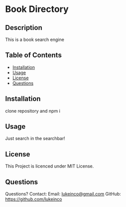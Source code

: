 
  # Book Directory

  ## Description
  This is a book search engine

  ## Table of Contents
  - [Installation](#installation)
  - [Usage](#usage)
  - [License](#license)
  - [Questions](#questions)


  ## Installation
  clone repository and npm i

  ## Usage
  Just search in the searchbar!  

  ## License
  This Project is licenced under MIT License.

  ## Questions
  Questions? Contact:
  Email: lukeinco@gmail.com
  GitHub: https://github.com/lukeinco
  